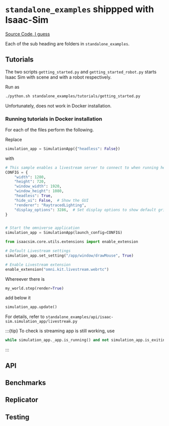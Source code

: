 #  `standalone_examples` shippped with Isaac-Sim

[Source Code, I guess](https://github.com/isaac-sim/IsaacSim/tree/main/source/standalone_examples)

Each of the sub heading are folders in `standalone_examples`.

## Tutorials

The two scripts `getting_started.py` and `getting_started_robot.py` starts Isaac Sim with scene and with a robot respectively.

Run as
```bash
./python.sh standalone_examples/tutorials/getting_started.py
```

Unfortunately, does not work in Docker installation.

### Running tutorials in Docker installation

For each of the files perform the following.

Replace 
```python
simulation_app = SimulationApp({"headless": False})
```

with

```python
# This sample enables a livestream server to connect to when running headless
CONFIG = {
    "width": 1280,
    "height": 720,
    "window_width": 1920,
    "window_height": 1080,
    "headless": True,
    "hide_ui": False,  # Show the GUI
    "renderer": "RaytracedLighting",
    "display_options": 3286,  # Set display options to show default grid
}


# Start the omniverse application
simulation_app = SimulationApp(launch_config=CONFIG)

from isaacsim.core.utils.extensions import enable_extension

# Default Livestream settings
simulation_app.set_setting("/app/window/drawMouse", True)

# Enable Livestream extension
enable_extension("omni.kit.livestream.webrtc")
```

Whereever there is 
```python
my_world.step(render=True)
```

add below it
```python
simulation_app.update()
```

For details, refer to `standalone_examples/api/isaac-sim.simulation_app/livestream.py`

:::{tip}
To check is streaming app is still working, use
```python
while simulation_app._app.is_running() and not simulation_app.is_exiting():
```
:::
## API

## Benchmarks

## Replicator

## Testing



